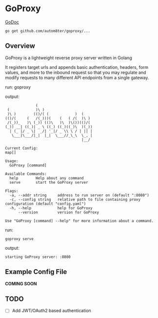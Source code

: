 # GoProxy


[GoDoc](https://github.com/autom8ter/goproxy/blob/master/GODOC.md)

    go get github.com/autom8ter/goproxy/...


## Overview
GoProxy is a lightweight reverse proxy server written in Golang

It registers target urls and appends basic authentication, headers, form values, and more to the inbound request so that you may regulate and modify requests to 
many different API endpoints from a single gateway.

run:
    goproxy

output:

```text
              (                         
 (            )\ )                      
 )\ )        (()/( (            )  (    
(()/(     (   /(_)))(    (   ( /(  )\ ) 
 /(_))_   )\ (_)) (()\   )\  )\())(()/( 
(_)) __| ((_)| _ \ ((_) ((_)((_)\  )(_))
  | (_ |/ _ \|  _/| '_|/ _ \\ \ / | || |
   \___|\___/|_|  |_|  \___//_\_\  \_, |
                                   |__/

Current Config:
map[]

Usage:
  GoProxy [command]

Available Commands:
  help        Help about any command
  serve       start the GoProxy server

Flags:
  -a, --addr string     address to run server on (default ":8080")
  -c, --config string   relative path to file containing proxy configuration (default "config.yaml")
  -h, --help            help for GoProxy
      --version         version for GoProxy

Use "GoProxy [command] --help" for more information about a command.

```

run:

    goproxy serve

output:

    starting GoProxy server: :8080



## Example Config File

**COMING SOON**


## TODO

- [ ] Add JWT/OAuth2 based authentication